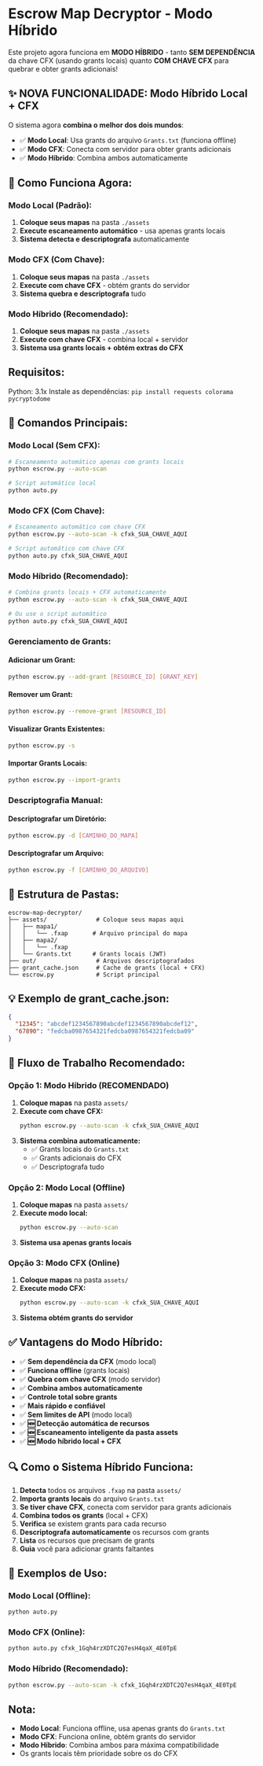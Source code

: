 # **Escrow Map Decryptor - Modo Híbrido**

Este projeto agora funciona em **MODO HÍBRIDO** - tanto **SEM DEPENDÊNCIA** da chave CFX (usando grants locais) quanto **COM CHAVE CFX** para quebrar e obter grants adicionais!

## **✨ NOVA FUNCIONALIDADE: Modo Híbrido Local + CFX**

O sistema agora **combina o melhor dos dois mundos**:
- ✅ **Modo Local**: Usa grants do arquivo `Grants.txt` (funciona offline)
- ✅ **Modo CFX**: Conecta com servidor para obter grants adicionais
- ✅ **Modo Híbrido**: Combina ambos automaticamente

## **🚀 Como Funciona Agora:**

### **Modo Local (Padrão):**
1. **Coloque seus mapas** na pasta `./assets`
2. **Execute escaneamento automático** - usa apenas grants locais
3. **Sistema detecta e descriptografa** automaticamente

### **Modo CFX (Com Chave):**
1. **Coloque seus mapas** na pasta `./assets`
2. **Execute com chave CFX** - obtém grants do servidor
3. **Sistema quebra e descriptografa** tudo

### **Modo Híbrido (Recomendado):**
1. **Coloque seus mapas** na pasta `./assets`
2. **Execute com chave CFX** - combina local + servidor
3. **Sistema usa grants locais + obtém extras do CFX**

## **Requisitos:**
Python: 3.1x
Instale as dependências: `pip install requests colorama pycryptodome`

## **🚀 Comandos Principais:**

### **Modo Local (Sem CFX):**
```bash
# Escaneamento automático apenas com grants locais
python escrow.py --auto-scan

# Script automático local
python auto.py
```

### **Modo CFX (Com Chave):**
```bash
# Escaneamento automático com chave CFX
python escrow.py --auto-scan -k cfxk_SUA_CHAVE_AQUI

# Script automático com chave CFX
python auto.py cfxk_SUA_CHAVE_AQUI
```

### **Modo Híbrido (Recomendado):**
```bash
# Combina grants locais + CFX automaticamente
python escrow.py --auto-scan -k cfxk_SUA_CHAVE_AQUI

# Ou use o script automático
python auto.py cfxk_SUA_CHAVE_AQUI
```

### **Gerenciamento de Grants:**

#### **Adicionar um Grant:**
```bash
python escrow.py --add-grant [RESOURCE_ID] [GRANT_KEY]
```

#### **Remover um Grant:**
```bash
python escrow.py --remove-grant [RESOURCE_ID]
```

#### **Visualizar Grants Existentes:**
```bash
python escrow.py -s
```

#### **Importar Grants Locais:**
```bash
python escrow.py --import-grants
```

### **Descriptografia Manual:**

#### **Descriptografar um Diretório:**
```bash
python escrow.py -d [CAMINHO_DO_MAPA]
```

#### **Descriptografar um Arquivo:**
```bash
python escrow.py -f [CAMINHO_DO_ARQUIVO]
```

## **📁 Estrutura de Pastas:**
```
escrow-map-decryptor/
├── assets/              # Coloque seus mapas aqui
│   ├── mapa1/
│   │   └── .fxap       # Arquivo principal do mapa
│   ├── mapa2/
│   │   └── .fxap
│   └── Grants.txt      # Grants locais (JWT)
├── out/                 # Arquivos descriptografados
├── grant_cache.json     # Cache de grants (local + CFX)
└── escrow.py            # Script principal
```

## **💡 Exemplo de grant_cache.json:**
```json
{
  "12345": "abcdef1234567890abcdef1234567890abcdef12",
  "67890": "fedcba0987654321fedcba0987654321fedcba09"
}
```

## **🔄 Fluxo de Trabalho Recomendado:**

### **Opção 1: Modo Híbrido (RECOMENDADO)**
1. **Coloque mapas** na pasta `assets/`
2. **Execute com chave CFX:**
   ```bash
   python escrow.py --auto-scan -k cfxk_SUA_CHAVE_AQUI
   ```
3. **Sistema combina automaticamente:**
   - ✅ Grants locais do `Grants.txt`
   - ✅ Grants adicionais do CFX
   - ✅ Descriptografa tudo

### **Opção 2: Modo Local (Offline)**
1. **Coloque mapas** na pasta `assets/`
2. **Execute modo local:**
   ```bash
   python escrow.py --auto-scan
   ```
3. **Sistema usa apenas grants locais**

### **Opção 3: Modo CFX (Online)**
1. **Coloque mapas** na pasta `assets/`
2. **Execute modo CFX:**
   ```bash
   python escrow.py --auto-scan -k cfxk_SUA_CHAVE_AQUI
   ```
3. **Sistema obtém grants do servidor**

## **✅ Vantagens do Modo Híbrido:**
- ✅ **Sem dependência da CFX** (modo local)
- ✅ **Funciona offline** (grants locais)
- ✅ **Quebra com chave CFX** (modo servidor)
- ✅ **Combina ambos automaticamente**
- ✅ **Controle total sobre grants**
- ✅ **Mais rápido e confiável**
- ✅ **Sem limites de API** (modo local)
- ✅ **🆕 Detecção automática de recursos**
- ✅ **🆕 Escaneamento inteligente da pasta assets**
- ✅ **🆕 Modo híbrido local + CFX**

## **🔍 Como o Sistema Híbrido Funciona:**

1. **Detecta** todos os arquivos `.fxap` na pasta `assets/`
2. **Importa grants locais** do arquivo `Grants.txt`
3. **Se tiver chave CFX**, conecta com servidor para grants adicionais
4. **Combina todos os grants** (local + CFX)
5. **Verifica** se existem grants para cada recurso
6. **Descriptografa automaticamente** os recursos com grants
7. **Lista** os recursos que precisam de grants
8. **Guia** você para adicionar grants faltantes

## **🎯 Exemplos de Uso:**

### **Modo Local (Offline):**
```bash
python auto.py
```

### **Modo CFX (Online):**
```bash
python auto.py cfxk_1Gqh4rzXDTC2Q7esH4qaX_4E0TpE
```

### **Modo Híbrido (Recomendado):**
```bash
python escrow.py --auto-scan -k cfxk_1Gqh4rzXDTC2Q7esH4qaX_4E0TpE
```

## **Nota:**
- **Modo Local**: Funciona offline, usa apenas grants do `Grants.txt`
- **Modo CFX**: Funciona online, obtém grants do servidor
- **Modo Híbrido**: Combina ambos para máxima compatibilidade
- Os grants locais têm prioridade sobre os do CFX
